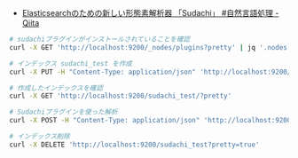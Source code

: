 - [Elasticsearchのための新しい形態素解析器 「Sudachi」 #自然言語処理 - Qiita](https://qiita.com/sorami/items/99604ef105f13d2d472b)

```bash
# sudachiプラグインがインストールされていることを確認
curl -X GET 'http://localhost:9200/_nodes/plugins?pretty' | jq '.nodes[] | .plugins'

# インデックス sudachi_test を作成
curl -X PUT -H "Content-Type: application/json" 'http://localhost:9200/sudachi_test/' -d @analysis_sudachi_settings.json

# 作成したインデックスを確認
curl -X GET 'http://localhost:9200/sudachi_test/?pretty'

# Sudachiプラグインを使った解析
curl -X POST -H "Content-Type: application/json" 'http://localhost:9200/sudachi_test/_analyze?pretty' -d @analyze.json

# インデックス削除
curl -X DELETE 'http://localhost:9200/sudachi_test?pretty=true'
```

